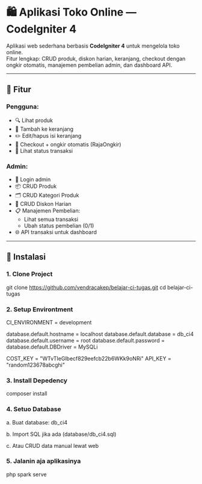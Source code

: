 # 🛍️ Aplikasi Toko Online — CodeIgniter 4

Aplikasi web sederhana berbasis **CodeIgniter 4** untuk mengelola toko online.  
Fitur lengkap: CRUD produk, diskon harian, keranjang, checkout dengan ongkir otomatis, manajemen pembelian admin, dan dashboard API.

---

## 🔧 Fitur

### Pengguna:

- 🔍 Lihat produk
- 🛒 Tambah ke keranjang
- ✏️ Edit/hapus isi keranjang
- 🚚 Checkout + ongkir otomatis (RajaOngkir)
- 🧾 Lihat status transaksi

### Admin:

- 🔐 Login admin
- 📦 CRUD Produk
- 🗂️ CRUD Kategori Produk
- 💸 CRUD Diskon Harian
- 📋 Manajemen Pembelian:
  - Lihat semua transaksi
  - Ubah status pembelian (0/1)
- 🌐 API transaksi untuk dashboard

---

## 🚀 Instalasi

### 1. Clone Project

git clone https://github.com/vendracakep/belajar-ci-tugas.git
cd belajar-ci-tugas

### 2. Setup Environtment

CI_ENVIRONMENT = development

database.default.hostname = localhost
database.default.database = db_ci4
database.default.username = root
database.default.password =
database.default.DBDriver = MySQLi

COST_KEY = "WTvTIeGlbecf829eefcb22b6WKk9oNRi"
API_KEY = "random123678abcghi"

### 3. Install Depedency

composer install

### 4. Setuo Database

a. Buat database: db_ci4

b. Import SQL jika ada (database/db_ci4.sql)

c. Atau CRUD data manual lewat web

### 5. Jalanin aja aplikasinya

php spark serve

```bash

```
